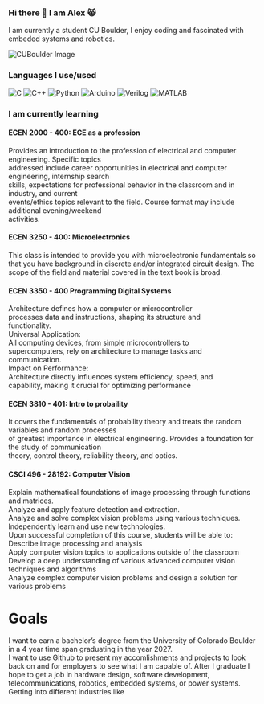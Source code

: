 ### Hi there 👋 I  am Alex 😸
I am currently a student CU Boulder, I enjoy coding and fascinated with embeded systems and robotics.

![CUBoulder Image](https://www.cu.edu/sites/default/files/cu-standalone.png)

### Languages I use/used
![C](https://img.shields.io/badge/Code-C-blue?logo=c)
![C++](https://img.shields.io/badge/Code-C++-blue?logo=cplusplus)
![Python](https://img.shields.io/badge/Code-Python-yellow?logo=python)
![Arduino](https://img.shields.io/badge/Hardware-Arduino-00979D?logo=arduino&logoColor=white)
![Verilog](https://img.shields.io/badge/HDL-Verilog-red)
![MATLAB](https://img.shields.io/badge/Tool-MATLAB-orange?logo=mathworks)


### I am currently learning
#### ECEN 2000 - 400: ECE as a profession 
Provides an introduction to the profession of electrical and computer engineering. Specific topics  
addressed include career opportunities in electrical and computer engineering, internship search  
skills, expectations for professional behavior in the classroom and in industry, and current  
events/ethics topics relevant to the field. Course format may include additional evening/weekend  
activities.
####  ECEN 3250 - 400: Microelectronics
This class is intended to provide you with microelectronic fundamentals so that you have background in discrete and/or integrated circuit design. The scope of the field and material covered in the text book is broad.

####  ECEN 3350 - 400 Programming Digital Systems
Architecture defines how a computer or microcontroller  
processes data and instructions, shaping its structure and  
functionality.  
Universal Application:  
All computing devices, from simple microcontrollers to  
supercomputers, rely on architecture to manage tasks and  
communication.  
Impact on Performance:  
Architecture directly influences system efficiency, speed, and  
capability, making it crucial for optimizing performance

#### ECEN 3810 - 401: Intro to probaility

It covers the fundamentals of probability theory and treats the random variables and random processes  
of greatest importance in electrical engineering.  Provides a foundation for the study of communication  
theory, control theory, reliability theory, and optics.

#### CSCI 496 - 28192: Computer Vision
Explain mathematical foundations of image processing through functions and matrices.  
Analyze and apply feature detection and extraction.  
Analyze and solve complex vision problems using various techniques.  
Independently learn and use new technologies.  
Upon successful completion of this course, students will be able to:  
Describe image processing and analysis  
Apply computer vision topics to applications outside of the classroom  
Develop a deep understanding of various advanced computer vision techniques and algorithms  
Analyze complex computer vision problems and design a solution for various problems

# Goals

I want to earn a bachelor’s degree from the University of Colorado Boulder in a 4 year time span graduating in the year 2027.  
I want to use Github to present my accomlishments and projects to look back on and for employers to see what I am capable of.
After I graduate I hope to get a job in hardware design, software development, telecommunications, robotics, embedded systems, or power systems. Getting into different industries like 

